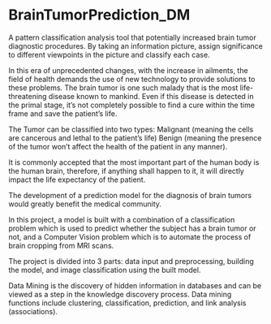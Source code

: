 # BrainTumorPrediction_DM
A pattern classification analysis tool that potentially increased brain tumor diagnostic procedures. By taking an information picture, assign significance to different viewpoints in the picture and classify each case.


In this era of unprecedented changes, with the increase in ailments, the field of health demands the use of new technology to provide solutions to these problems. The brain tumor is one such malady that is the most life-threatening disease known to mankind. Even if this disease is detected in the primal stage, it’s not completely possible to find a cure within the time frame and save the patient’s life. 

The Tumor can be classified into two types: 
  Malignant (meaning the cells are cancerous and lethal to the patient’s life)
  Benign (meaning the presence of the tumor won’t affect the health of the patient in any manner). 

It is commonly accepted that the most important part of the human body is the human brain, therefore, if anything shall happen to it, it will directly impact the life expectancy of the patient. 

The development of a prediction model for the diagnosis of brain tumors would greatly benefit the medical community. 

In this project, a model is built with a combination of a classification problem which is used to predict whether the subject has a brain tumor or not, and a Computer Vision problem which is to automate the process of brain cropping from MRI scans. 

The project is divided into 3 parts: data input and preprocessing, building the model, and image classification using the built model. 

Data Mining is the discovery of hidden information in databases and can be viewed as a step in the knowledge discovery process. Data mining functions include clustering, classification, prediction, and link analysis (associations).
